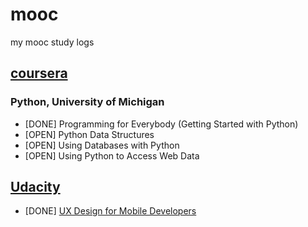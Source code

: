 # mooc
my mooc study logs

## [coursera](https://www.coursera.org)
### Python, University of Michigan
- [DONE] Programming for Everybody (Getting Started with Python)
- [OPEN] Python Data Structures
- [OPEN] Using Databases with Python
- [OPEN] Using Python to Access Web Data

## [Udacity](https://www.udacity.com)
- [DONE] [UX Design for Mobile Developers](https://www.udacity.com/course/viewer#!/c-ud849/)
